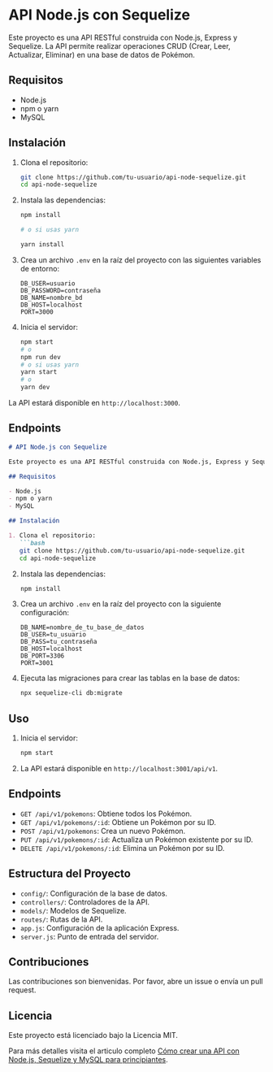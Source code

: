 # API Node.js con Sequelize

Este proyecto es una API RESTful construida con Node.js, Express y Sequelize. La API permite realizar operaciones CRUD (Crear, Leer, Actualizar, Eliminar) en una base de datos de Pokémon.

## Requisitos

- Node.js
- npm o yarn
- MySQL

## Instalación

1. Clona el repositorio:
   ```bash
   git clone https://github.com/tu-usuario/api-node-sequelize.git
   cd api-node-sequelize
    ```

2. Instala las dependencias:
    ```bash
    npm install
    
    # o si usas yarn

    yarn install
    ```

3. Crea un archivo `.env` en la raíz del proyecto con las siguientes variables de entorno:
    
    ```env
    DB_USER=usuario
    DB_PASSWORD=contraseña
    DB_NAME=nombre_bd
    DB_HOST=localhost
    PORT=3000
    ```

4. Inicia el servidor:
    ```bash
    npm start
    # o
    npm run dev
    # o si usas yarn
    yarn start
    # o
    yarn dev
    ```
La API estará disponible en `http://localhost:3000`.

## Endpoints

```markdown
# API Node.js con Sequelize

Este proyecto es una API RESTful construida con Node.js, Express y Sequelize. La API permite realizar operaciones CRUD (Crear, Leer, Actualizar, Eliminar) en una base de datos de Pokémon.

## Requisitos

- Node.js
- npm o yarn
- MySQL

## Instalación

1. Clona el repositorio:
   ```bash
   git clone https://github.com/tu-usuario/api-node-sequelize.git
   cd api-node-sequelize
   ```

2. Instala las dependencias:
   ```bash
   npm install
   ```

3. Crea un archivo `.env` en la raíz del proyecto con la siguiente configuración:
   ```env
   DB_NAME=nombre_de_tu_base_de_datos
   DB_USER=tu_usuario
   DB_PASS=tu_contraseña
   DB_HOST=localhost
   DB_PORT=3306
   PORT=3001
   ```

4. Ejecuta las migraciones para crear las tablas en la base de datos:
   ```bash
   npx sequelize-cli db:migrate
   ```

## Uso

1. Inicia el servidor:
   ```bash
   npm start
   ```

2. La API estará disponible en `http://localhost:3001/api/v1`.

## Endpoints

- `GET /api/v1/pokemons`: Obtiene todos los Pokémon.
- `GET /api/v1/pokemons/:id`: Obtiene un Pokémon por su ID.
- `POST /api/v1/pokemons`: Crea un nuevo Pokémon.
- `PUT /api/v1/pokemons/:id`: Actualiza un Pokémon existente por su ID.
- `DELETE /api/v1/pokemons/:id`: Elimina un Pokémon por su ID.

## Estructura del Proyecto

- `config/`: Configuración de la base de datos.
- `controllers/`: Controladores de la API.
- `models/`: Modelos de Sequelize.
- `routes/`: Rutas de la API.
- `app.js`: Configuración de la aplicación Express.
- `server.js`: Punto de entrada del servidor.

## Contribuciones

Las contribuciones son bienvenidas. Por favor, abre un issue o envía un pull request.

## Licencia

Este proyecto está licenciado bajo la Licencia MIT.

Para más detalles visita el articulo completo [Cómo crear una API con Node.js, Sequelize y MySQL para principiantes](https://andejecruher.com/blog/1).
